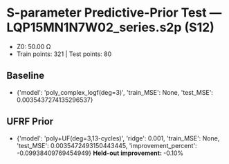 # S-parameter Predictive-Prior Test — LQP15MN1N7W02_series.s2p (S12)
- Z0: 50.00 Ω
- Train points: 321  |  Test points: 80

## Baseline
- {'model': 'poly_complex_logf(deg=3)', 'train_MSE': None, 'test_MSE': 0.0035437274135296537}

## UFRF Prior
- {'model': 'poly+UF(deg=3,13-cycles)', 'ridge': 0.001, 'train_MSE': None, 'test_MSE': 0.0035472493150443445, 'improvement_percent': -0.09938409769454949}
**Held-out improvement:** -0.10%